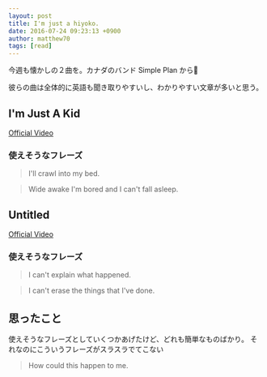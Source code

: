 ```yaml
---
layout: post
title: I'm just a hiyoko.
date: 2016-07-24 09:23:13 +0900
author: matthew70
tags: [read]
---
```


今週も懐かしの２曲を。カナダのバンド Simple Plan から:tada:

彼らの曲は全体的に英語も聞き取りやすいし、わかりやすい文章が多いと思う。


## I'm Just A Kid

[Official Video](https://youtu.be/_GOR5gvQwD)

### 使えそうなフレーズ

> I'll crawl into my bed.

> Wide awake I'm bored and I can't fall asleep.

## Untitled

[Official Video](https://youtu.be/ZQ7oqmikZDQ)


### 使えそうなフレーズ

> I can't explain what happened.

> I can't erase the things that I've done.

## 思ったこと

使えそうなフレーズとしていくつかあげたけど、どれも簡単なものばかり。
それなのにこういうフレーズがスラスラでてこない

> How could this happen to me.


